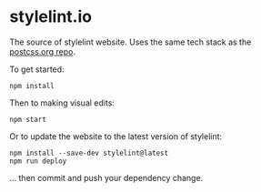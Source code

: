 # stylelint.io

The source of stylelint website. Uses the same tech stack as the [postcss.org repo](https://github.com/postcss/postcss.org).

To get started:

```shell
npm install
```

Then to making visual edits:

```shell
npm start
```

Or to update the website to the latest version of stylelint:

```
npm install --save-dev stylelint@latest
npm run deploy
```

... then commit and push your dependency change.
